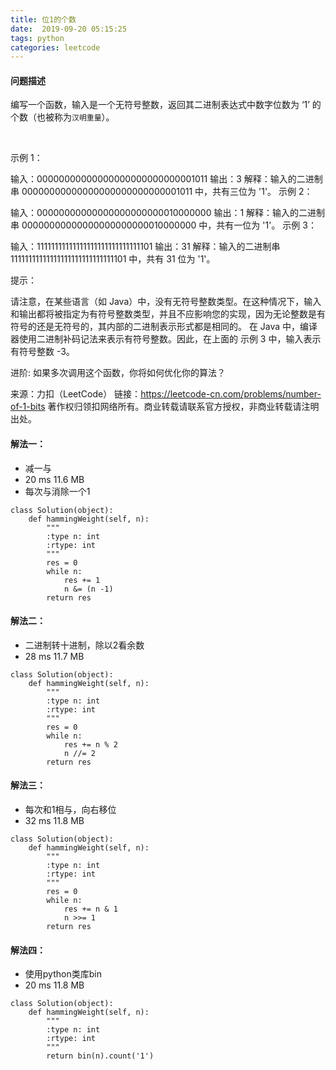 ```yaml
---
title: 位1的个数
date:  2019-09-20 05:15:25
tags: python
categories: leetcode
---
```



#### 问题描述
编写一个函数，输入是一个无符号整数，返回其二进制表达式中数字位数为 ‘1’ 的个数（也被称为`汉明重量`）。

 

示例 1：

输入：00000000000000000000000000001011
输出：3
解释：输入的二进制串 00000000000000000000000000001011 中，共有三位为 '1'。
示例 2：

输入：00000000000000000000000010000000
输出：1
解释：输入的二进制串 00000000000000000000000010000000 中，共有一位为 '1'。
示例 3：

输入：11111111111111111111111111111101
输出：31
解释：输入的二进制串 11111111111111111111111111111101 中，共有 31 位为 '1'。
 

提示：

请注意，在某些语言（如 Java）中，没有无符号整数类型。在这种情况下，输入和输出都将被指定为有符号整数类型，并且不应影响您的实现，因为无论整数是有符号的还是无符号的，其内部的二进制表示形式都是相同的。
在 Java 中，编译器使用二进制补码记法来表示有符号整数。因此，在上面的 示例 3 中，输入表示有符号整数 -3。
 

进阶:
如果多次调用这个函数，你将如何优化你的算法？

来源：力扣（LeetCode）
链接：https://leetcode-cn.com/problems/number-of-1-bits
著作权归领扣网络所有。商业转载请联系官方授权，非商业转载请注明出处。



#### 解法一：

- 减一与
- 20 ms	11.6 MB	
- 每次与消除一个1

```
class Solution(object):
    def hammingWeight(self, n):
        """
        :type n: int
        :rtype: int
        """
        res = 0
        while n:
            res += 1
            n &= (n -1)
        return res
```


#### 解法二：

- 二进制转十进制，除以2看余数
- 28 ms	11.7 MB
```
class Solution(object):
    def hammingWeight(self, n):
        """
        :type n: int
        :rtype: int
        """
        res = 0
        while n:
            res += n % 2
            n //= 2
        return res
```


#### 解法三：

- 每次和1相与，向右移位
- 32 ms	11.8 MB
```
class Solution(object):
    def hammingWeight(self, n):
        """
        :type n: int
        :rtype: int
        """
        res = 0
        while n:
            res += n & 1
            n >>= 1
        return res
```

#### 解法四：

- 使用python类库bin
- 20 ms 11.8 MB 


```
class Solution(object):
    def hammingWeight(self, n):
        """
        :type n: int
        :rtype: int
        """
        return bin(n).count('1')
```

